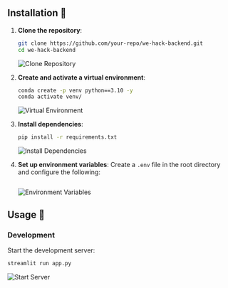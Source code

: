 ## Installation 🚀
1. **Clone the repository**:
    ```bash
    git clone https://github.com/your-repo/we-hack-backend.git
    cd we-hack-backend
    ```
    ![Clone Repository](https://media.giphy.com/media/3o7abldj0b3rxrZUxW/giphy.gif)

2. **Create and activate a virtual environment**:
    ```bash
    conda create -p venv python==3.10 -y
    conda activate venv/
    ```
    ![Virtual Environment](https://media.giphy.com/media/26AHONQ79FdWZhAI0/giphy.gif)

3. **Install dependencies**:
    ```bash
    pip install -r requirements.txt
    ```
    ![Install Dependencies](https://media.giphy.com/media/3o7abKhOpu0NwenH3O/giphy.gif)

4. **Set up environment variables**:
    Create a `.env` file in the root directory and configure the following:
    ```

    ```
    ![Environment Variables](https://media.giphy.com/media/l0HlNQ03J5JxX6lva/giphy.gif)

## Usage 🎉
### Development
Start the development server:
```bash
streamlit run app.py
```
![Start Server](https://media.giphy.com/media/3o7abldj0b3rxrZUxW/giphy.gif)
